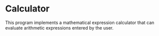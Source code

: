 # Calculator
This program implements a mathematical expression calculator that can evaluate arithmetic expressions entered by the user.
